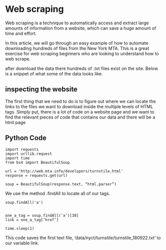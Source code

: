 # Web scraping
Web scraping is a technique to automatically access and extract large amounts of information from a website, which can save a huge amount of time and effort.

In this article, we will go through an easy example of how to automate downloading hundreds of files from the New York MTA. This is a great exercise for web scraping beginners who are looking to understand how to web scrape.

after download the data there  hundreds of .txt files exist on the site. Below is a snippet of what some of the data looks like.
## inspecting the website
The first thing that we need to do is to figure out where we can locate the links to the files we want to download inside the multiple levels of HTML tags. Simply put, there is a lot of code on a website page and we want to find the relevant pieces of code that contains our data
and there will be a html page 

## Python Code

~~~
import requests
import urllib.request
import time
from bs4 import BeautifulSoup

url = 'http://web.mta.info/developers/turnstile.html'
response = requests.get(url)

soup = BeautifulSoup(response.text, “html.parser”)

~~~

We use the method .findAll to locate all of our <a> tags.
~~~
soup.findAll('a')


one_a_tag = soup.findAll(‘a’)[38]
link = one_a_tag[‘href’]

time.sleep(1)

~~~

This code saves the first text file, ‘data/nyct/turnstile/turnstile_180922.txt’ to our variable link. 

